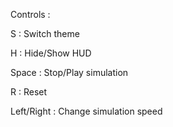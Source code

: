 Controls :

S : Switch theme

H : Hide/Show HUD

Space : Stop/Play simulation

R : Reset

Left/Right : Change simulation speed
